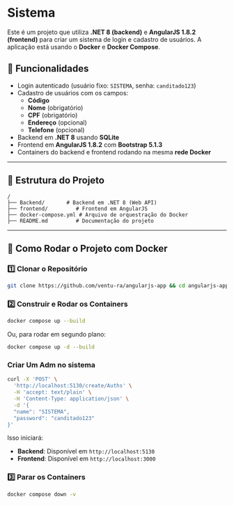 # Sistema

Este é um projeto que utiliza **.NET 8 (backend)** e **AngularJS 1.8.2 (frontend)** para criar um sistema de login e cadastro de usuários. A aplicação está usando o **Docker** e **Docker Compose**.

## 📌 Funcionalidades

- Login autenticado (usuário fixo: `SISTEMA`, senha: `canditado123`)
- Cadastro de usuários com os campos:
  - **Código**
  - **Nome** (obrigatório)
  - **CPF** (obrigatório)
  - **Endereço** (opcional)
  - **Telefone** (opcional)
- Backend em **.NET 8** usando **SQLite**
- Frontend em **AngularJS 1.8.2** com **Bootstrap 5.1.3**
- Containers do backend e frontend rodando na mesma **rede Docker**

---

## 📂 Estrutura do Projeto

```
/
├── Backend/       # Backend em .NET 8 (Web API)
├── frontend/         # Frontend em AngularJS
├── docker-compose.yml # Arquivo de orquestração do Docker
├── README.md         # Documentação do projeto
```

---

## 🚀 Como Rodar o Projeto com Docker

### **1️⃣ Clonar o Repositório**

```sh
git clone https://github.com/ventu-ra/angularjs-app && cd angularjs-app
```

### **2️⃣ Construir e Rodar os Containers**

```sh
docker compose up --build
```

Ou, para rodar em segundo plano:

```sh
docker compose up -d --build
```

### **Criar Um Adm no sistema**

```sh
curl -X 'POST' \
  'http://localhost:5130/create/Auths' \
  -H 'accept: text/plain' \
  -H 'Content-Type: application/json' \
  -d '{
  "name": "SISTEMA",
  "password": "canditado123"
}'
```

Isso iniciará:

- **Backend**: Disponível em `http://localhost:5130`
- **Frontend**: Disponível em `http://localhost:3000`

### **3️⃣ Parar os Containers**

```sh
docker compose down -v
```
